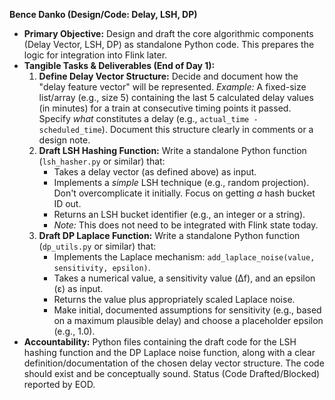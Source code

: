 **Bence Danko (Design/Code: Delay, LSH, DP)**

*   **Primary Objective:** Design and draft the core algorithmic components (Delay Vector, LSH, DP) as standalone Python code. This prepares the logic for integration into Flink later.
*   **Tangible Tasks & Deliverables (End of Day 1):**
    1.  **Define Delay Vector Structure:** Decide and document how the "delay feature vector" will be represented. *Example:* A fixed-size list/array (e.g., size 5) containing the last 5 calculated delay values (in minutes) for a train at consecutive timing points it passed. Specify *what* constitutes a delay (e.g., `actual_time - scheduled_time`). Document this structure clearly in comments or a design note.
    2.  **Draft LSH Hashing Function:** Write a standalone Python function (`lsh_hasher.py` or similar) that:
        *   Takes a delay vector (as defined above) as input.
        *   Implements a *simple* LSH technique (e.g., random projection). Don't overcomplicate it initially. Focus on getting *a* hash bucket ID out.
        *   Returns an LSH bucket identifier (e.g., an integer or a string).
        *   *Note:* This does not need to be integrated with Flink state today.
    3.  **Draft DP Laplace Function:** Write a standalone Python function (`dp_utils.py` or similar) that:
        *   Implements the Laplace mechanism: `add_laplace_noise(value, sensitivity, epsilon)`.
        *   Takes a numerical value, a sensitivity value (Δf), and an epsilon (ε) as input.
        *   Returns the value plus appropriately scaled Laplace noise.
        *   Make initial, documented assumptions for sensitivity (e.g., based on a maximum plausible delay) and choose a placeholder epsilon (e.g., 1.0).
*   **Accountability:** Python files containing the draft code for the LSH hashing function and the DP Laplace noise function, along with a clear definition/documentation of the chosen delay vector structure. The code should exist and be conceptually sound. Status (Code Drafted/Blocked) reported by EOD.